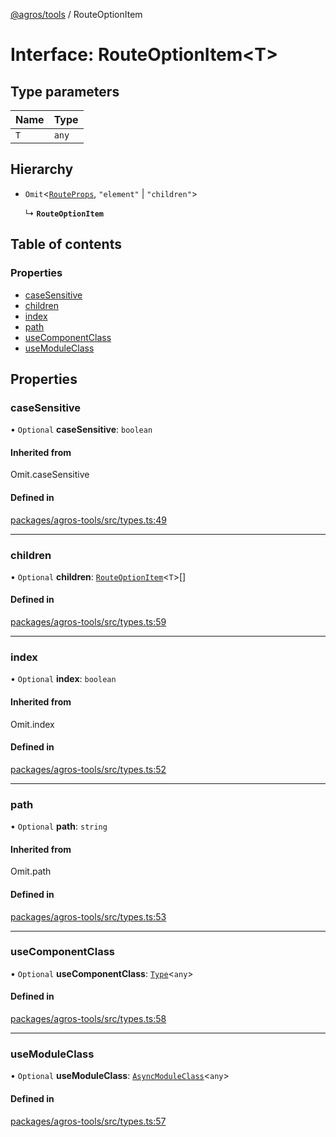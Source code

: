 [@agros/tools](../index.md) / RouteOptionItem

# Interface: RouteOptionItem<T\>

## Type parameters

| Name | Type |
| :------ | :------ |
| `T` | `any` |

## Hierarchy

- `Omit`<[`RouteProps`](RouteProps.md), ``"element"`` \| ``"children"``\>

  ↳ **`RouteOptionItem`**

## Table of contents

### Properties

- [caseSensitive](RouteOptionItem.md#casesensitive)
- [children](RouteOptionItem.md#children)
- [index](RouteOptionItem.md#index)
- [path](RouteOptionItem.md#path)
- [useComponentClass](RouteOptionItem.md#usecomponentclass)
- [useModuleClass](RouteOptionItem.md#usemoduleclass)

## Properties

### <a id="casesensitive" name="casesensitive"></a> caseSensitive

• `Optional` **caseSensitive**: `boolean`

#### Inherited from

Omit.caseSensitive

#### Defined in

[packages/agros-tools/src/types.ts:49](https://github.com/agrosjs/agros/blob/93cc9fc/packages/agros-tools/src/types.ts#L49)

___

### <a id="children" name="children"></a> children

• `Optional` **children**: [`RouteOptionItem`](RouteOptionItem.md)<`T`\>[]

#### Defined in

[packages/agros-tools/src/types.ts:59](https://github.com/agrosjs/agros/blob/93cc9fc/packages/agros-tools/src/types.ts#L59)

___

### <a id="index" name="index"></a> index

• `Optional` **index**: `boolean`

#### Inherited from

Omit.index

#### Defined in

[packages/agros-tools/src/types.ts:52](https://github.com/agrosjs/agros/blob/93cc9fc/packages/agros-tools/src/types.ts#L52)

___

### <a id="path" name="path"></a> path

• `Optional` **path**: `string`

#### Inherited from

Omit.path

#### Defined in

[packages/agros-tools/src/types.ts:53](https://github.com/agrosjs/agros/blob/93cc9fc/packages/agros-tools/src/types.ts#L53)

___

### <a id="usecomponentclass" name="usecomponentclass"></a> useComponentClass

• `Optional` **useComponentClass**: [`Type`](../index.md#type)<`any`\>

#### Defined in

[packages/agros-tools/src/types.ts:58](https://github.com/agrosjs/agros/blob/93cc9fc/packages/agros-tools/src/types.ts#L58)

___

### <a id="usemoduleclass" name="usemoduleclass"></a> useModuleClass

• `Optional` **useModuleClass**: [`AsyncModuleClass`](../index.md#asyncmoduleclass)<`any`\>

#### Defined in

[packages/agros-tools/src/types.ts:57](https://github.com/agrosjs/agros/blob/93cc9fc/packages/agros-tools/src/types.ts#L57)
